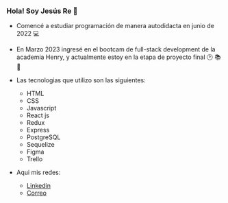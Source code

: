 ### Hola! Soy Jesús Re 👋

- Comencé a estudiar programación de manera autodidacta en junio de 2022 💻
- En Marzo 2023 ingresé en el bootcam de full-stack development de la academia Henry, y actualmente estoy en la etapa de proyecto final 🕑 📚 📅
- Las tecnologias que utilizo son las siguientes:
  - HTML
  - CSS
  - Javascript
  - React js
  - Redux
  - Express
  - PostgreSQL
  - Sequelize
  - Figma
  - Trello

- Aqui mis redes:
  - [Linkedin](http://www.linkedin.com/in/jesus-re)
  - [Correo](mailto:jesusre890@gmail.com)

<!--
**jesusre890/jesusre890** is a ✨ _special_ ✨ repository because its `README.md` (this file) appears on your GitHub profile.

Here are some ideas to get you started:

- 🔭 I’m currently working on ...
- 🌱 I’m currently learning ...
- 👯 I’m looking to collaborate on ...
- 🤔 I’m looking for help with ...
- 💬 Ask me about ...
- 📫 How to reach me: ...
- 😄 Pronouns: ...
- ⚡ Fun fact: ...
-->
